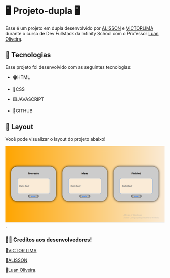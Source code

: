 # 🖥️ Projeto-dupla 🖥️ 

Esse é um projeto em dupla desenvolvido por [ALISSON](https://github.com/Alysson-b) e [VICTORLIMA](https://github.com/t1viktor) durante o curso de Dev Fullstack da Infinity School com o Professor [Luan Oliveira](https://www.linkedin.com/in/luanpdd/).

## 🔎 Tecnologias

Esse projeto foi desenvolvido com as seguintes tecnologias:

- 🟠HTML 
 
- 🔷CSS

- 🟨JAVASCRIPT

- 🔻GITHUB

## 🎨 Layout

Você pode visualizar o layout do projeto abaixo!

![](./IMG/captura%20de%20tela%20.png).

### 🧑‍💻 Creditos aos desenvolvedores!

🔗[VICTOR LIMA](https://github.com/t1viktor)  

🔗[ALISSON](https://github.com/Alysson-b)

🔗[Luan Oliveira](https://www.linkedin.com/in/luanpdd/).
